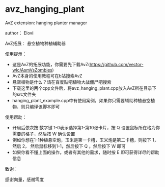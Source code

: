 # avz_hanging_plant

AvZ extension: hanging planter manager

author： Elovi

AvZ拓展： 悬空植物种植辅助器

使用提示：
- 这是AvZ的拓展功能，你需要先下载AvZ(https://github.com/vector-wlc/AsmVsZombies)
- AvZ本身的使用教程可在b站搜索AvZ
- 悬空植物是什么？请在百度贴吧植物大战僵尸吧搜索
- 下载这里的两个cpp文件后，将avz_hanging_plant.cpp放入AvZ所在目录下的src文件夹
- hanging_plant_example.cpp中有使用案例，如果你只需要辅助种植悬空植物，则只编译该脚本即可

使用帮助：
- 开局后依次按 数字键 1-0表示选择第1-第10张卡片，按 Q 设置鼠标所在格为你需要的格子，然后按 W 确认设置
- 例如你想在1-1种植悬空炮，玉米是第一卡槽，玉米炮是第二卡槽，则按下 1， 然后 2， 然后鼠标移到1-1，然后按下 Q ，然后按下 W 即可
- 如果你看不懂上面的操作，或者有其他的需求，随时按 E 即可获得详尽的帮助信息

致谢：

感谢向量，感谢零度

